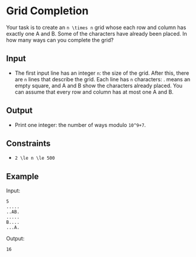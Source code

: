 # Grid Completion 

Your task is to create an ```n \times n``` grid whose each row and column has exactly one A and B. Some of the characters have already been placed. In how many ways can you complete the grid?
## Input
- The first input line has an integer ```n```: the size of the grid.
After this, there are ```n``` lines that describe the grid. Each line has ```n``` characters: . means an empty square, and A and B show the characters already placed.
You can assume that every row and column has at most one A and B.
## Output
- Print one integer: the number of ways modulo ```10^9+7```.
## Constraints

- ```2 \le n \le 500```

## Example
Input:
```
5
.....
..AB.
.....
B....
...A.
```

Output:
```
16
```
